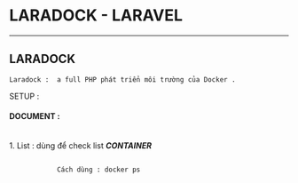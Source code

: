 <!-- #laradock--laravel -->

# LARADOCK - LARAVEL 
***
## LARADOCK 

	Laradock :  a full PHP phát triển môi trường của Docker . 

SETUP : 

#### DOCUMENT : 

<br>  1. List : dùng để check list ***CONTAINER***

<code>
			Cách dùng : docker ps 
			
</code>